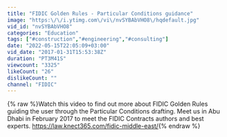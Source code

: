 ```yaml
---
title: "FIDIC Golden Rules - Particular Conditions guidance"
image: "https:\/\/i.ytimg.com\/vi\/nvSYBAbVHO8\/hqdefault.jpg"
vid_id: "nvSYBAbVHO8"
categories: "Education"
tags: ["#construction","#engineering","#consulting"]
date: "2022-05-15T22:05:09+03:00"
vid_date: "2017-01-31T15:53:38Z"
duration: "PT3M41S"
viewcount: "3325"
likeCount: "26"
dislikeCount: ""
channel: "FIDIC"
---
```

{% raw %}Watch this video to find out more about FIDIC Golden Rules guiding the user through the Particular Conditions drafting. Meet us in Abu Dhabi in February 2017 to meet the FIDIC Contracts authors and best experts. <a rel="nofollow" target="blank" href="https://law.knect365.com/fidic-middle-east/">https://law.knect365.com/fidic-middle-east/</a>{% endraw %}
